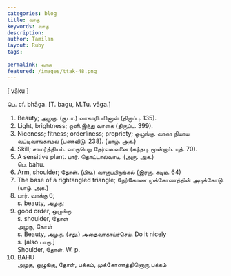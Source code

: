 ```yaml
---
categories: blog
title: வாகு
keywords: வாகு
description: 
author: Tamilan
layout: Ruby
tags: 
 
permalink: வாகு
featured: /images/ttak-48.png
---
```

  
[ vāku ]  
  
பெ. cf. bhāga. [T. bagu, M.Tu. vāga.]  
1. Beauty; அழகு. (சூடா.) வாகாரிபமினாள் (திருப்பு. 135).   
2. Light, brightness; ஒளி.இந்து வாகை (திருப்பு. 399).   
3. Niceness; fitness; orderliness; propriety; ஒழுங்கு. வாகா நியாய வட்டிவாங்காமல் (பணவிடு. 238). (யாழ். அக.)   
4. Skill; சாமர்த்தியம். வாகுபெறு தேர்வலவனை (கந்தபு. மூன்றாம். யுத். 70).   
5. A sensitive plant. பார். தொட்டால்வாடி. (அரு. அக.)  
பெ. bāhu.   
1. Arm, shoulder; தோள். (பிங்.) வாகுப்பிறங்கல் (இரகு. கடிம. 64)  
2. The base of a rightangled triangle; நேர்கோண முக்கோணத்தின் அடிக்கோடு. (யாழ். அக.)  
3. பார். வாக்கு 6;   
s. beauty, அழகு;   
2. good order, ஒழுங்கு  
s. shoulder, தோள்  
அழகு, தோள்  
s. Beauty, அழகு. (சது.) அதைவாகாய்ச்செய். Do it nicely  
s. [also பாகு.]  
Shoulder, தோள். W. p.   
65. BAHU  
அழகு, ஒழுங்கு, தோள், பக்கம், முக்கோணத்தினொரு பக்கம்